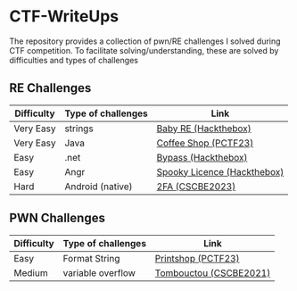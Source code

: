 # CTF-WriteUps
The repository provides a collection of pwn/RE challenges I solved during CTF competition. To facilitate solving/understanding, these are solved by difficulties and types of challenges

## RE Challenges

| Difficulty   | Type of challenges | Link  |
|--------------|-------------------|-------------------|
| Very Easy    | strings           | [Baby RE (Hackthebox)](https://github.com/MindSystemm/CTF-WriteUps/blob/master/RE/Very%20Easy/Baby%20RE%20(Hackthebox)/Baby%20RE.md)  |
| Very Easy    | Java              | [Coffee Shop (PCTF23)](https://github.com/MindSystemm/CTF-WriteUps/blob/master/Challenges/PatriotCTF23/Writeups.md#coffee-shop)  |
| Easy         | .net              | [Bypass (Hackthebox)](https://github.com/MindSystemm/CTF-WriteUps/blob/master/RE/Easy/Bypass%20(Hackthebox)/Bypass.md)  |
| Easy         | Angr              | [Spooky Licence (Hackthebox)](https://github.com/MindSystemm/CTF-WriteUps/blob/master/RE/Easy/Spooky%20Licence%20(Hackthebox)/Writeup.md)  |
| Hard         | Android (native)  | [2FA (CSCBE2023)](https://github.com/MindSystemm/CTF-WriteUps/blob/master/RE/Hard/2FA%20(CSCBE23)/2FA_solve.py)  |

## PWN Challenges

| Difficulty   | Type of challenges | Link  |
|--------------|-------------------|-------------------|
| Easy         | Format String     | [Printshop (PCTF23)](https://github.com/MindSystemm/CTF-WriteUps/blob/master/Challenges/PatriotCTF23/Writeups.md#printshop) |
| Medium       | variable overflow           | [Tombouctou (CSCBE2021)](https://github.com/MindSystemm/CTF-WriteUps/blob/master/PWN/Medium/Tombouctou/Writeup.md)  |

